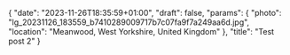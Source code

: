 {
   "date": "2023-11-26T18:35:59+01:00",
   "draft": false,
   "params": {
      "photo": "lg_20231126_183559_b7410289009717b7c07fa9f7a249aa6d.jpg",
      "location": "Meanwood, West Yorkshire, United Kingdom"
   },
   "title": "Test post 2"
}
